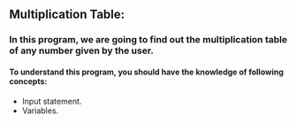 ## Multiplication Table:
### In this program, we are going to find out the multiplication table of any number given by the user.
#### To understand this program, you should have the knowledge of following concepts: 
- Input statement.
- Variables.
